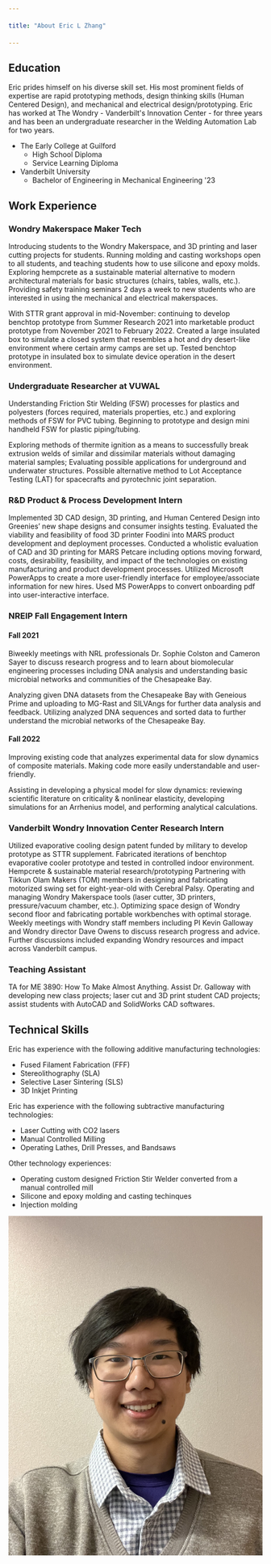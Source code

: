 ```yaml
---

title: "About Eric L Zhang"

---
```


## Education

Eric prides himself on his diverse skill set. His most prominent fields of expertise are rapid prototyping methods, design thinking skills (Human Centered Design), and mechanical and electrical design/prototyping. Eric has worked at The Wondry - Vanderbilt's Innovation Center - for three years and has been an undergraduate researcher in the Welding Automation Lab for two years.

* The Early College at Guilford
  * High School Diploma
  * Service Learning Diploma
* Vanderbilt University
  * Bachelor of Engineering in Mechanical Engineering '23

## Work Experience

### Wondry Makerspace Maker Tech

Introducing students to the Wondry Makerspace, and 3D printing and laser cutting projects for students. Running molding and casting workshops open to all students, and teaching students how to use silicone and epoxy molds. Exploring hempcrete as a sustainable material alternative to modern architectural materials for basic structures (chairs, tables, walls, etc.). Providing safety training seminars 2 days a week to new students who are interested in using the mechanical and electrical makerspaces.

With STTR grant approval in mid-November: continuing to develop benchtop prototype from Summer Research 2021 into marketable product prototype from November 2021 to February 2022. Created a large insulated box to simulate a closed system that resembles a hot and dry desert-like environment where certain army camps are set up. Tested benchtop prototype in insulated box to simulate device operation in the desert environment.

### Undergraduate Researcher at VUWAL

Understanding Friction Stir Welding (FSW) processes for plastics and polyesters (forces required, materials properties, etc.) and exploring methods of FSW for PVC tubing. Beginning to prototype and design mini handheld FSW for plastic piping/tubing.

Exploring methods of thermite ignition as a means to successfully break extrusion welds of similar and dissimilar materials without damaging material samples; Evaluating possible applications for underground and underwater structures. Possible alternative method to Lot Acceptance Testing (LAT) for spacecrafts and pyrotechnic joint separation.

### R&D Product & Process Development Intern

Implemented 3D CAD design, 3D printing, and Human Centered Design into Greenies’ new shape designs and consumer insights testing. 
Evaluated the viability and feasibility of food 3D printer Foodini into MARS product development and deployment processes.
Conducted a wholistic evaluation of CAD and 3D printing for MARS Petcare including options moving forward, costs, desirability, feasibility, and impact of the technologies on existing manufacturing and product development processes.
Utilized Microsoft PowerApps to create a more user-friendly interface for employee/associate information for new hires. Used MS PowerApps to convert onboarding pdf into user-interactive interface.

### NREIP Fall Engagement Intern

#### Fall 2021
Biweekly meetings with NRL professionals Dr. Sophie Colston and Cameron Sayer to discuss research progress and to learn about biomolecular engineering processes including DNA analysis and understanding basic microbial networks and communities of the Chesapeake Bay.

Analyzing given DNA datasets from the Chesapeake Bay with Geneious Prime and uploading to MG-Rast and SILVAngs for further data analysis and feedback. Utilizing analyzed DNA sequences and sorted data to further understand the microbial networks of the Chesapeake Bay.

#### Fall 2022
Improving existing code that analyzes experimental data for slow dynamics of composite materials. Making code more easily understandable and user-friendly.

Assisting in developing a physical model for slow dynamics: reviewing scientific literature on criticality & nonlinear elasticity, developing simulations for an Arrhenius model, and performing analytical calculations.

### Vanderbilt Wondry Innovation Center Research Intern

Utilized evaporative cooling design patent funded by military to develop prototype as STTR supplement. Fabricated iterations of benchtop evaporative cooler prototype and tested in controlled indoor environment.
Hempcrete & sustainable material research/prototyping
Partnering with Tikkun Olam Makers (TOM) members in designing and fabricating motorized swing set for eight-year-old with Cerebral Palsy.
Operating and managing Wondry Makerspace tools (laser cutter, 3D printers, pressure/vacuum chamber, etc.). Optimizing space design of Wondry second floor and fabricating portable workbenches with optimal storage.
Weekly meetings with Wondry staff members including PI Kevin Galloway and Wondry director Dave Owens to discuss research progress and advice. Further discussions included expanding Wondry resources and impact across Vanderbilt campus.

### Teaching Assistant

TA for ME 3890: How To Make Almost Anything. Assist Dr. Galloway with developing new class projects; laser cut and 3D print student CAD projects; assist students with AutoCAD and SolidWorks CAD softwares.

## Technical Skills

Eric has experience with the following additive manufacturing technologies:

* Fused Filament Fabrication (FFF)
* Stereolithography (SLA)
* Selective Laser Sintering (SLS)
* 3D Inkjet Printing

Eric has experience with the following subtractive manufacturing technologies:

* Laser Cutting with CO2 lasers
* Manual Controlled Milling
* Operating Lathes, Drill Presses, and Bandsaws

Other technology experiences:

* Operating custom designed Friction Stir Welder converted from a manual controlled mill
* Silicone and epoxy molding and casting techinques
* Injection molding


![Eric Zhang](/assets/img/Github_Headshot.jpg)
